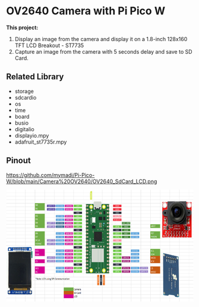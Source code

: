 # OV2640 Camera with Pi Pico W

**This project:**
1) Display an image from the camera and display it on a 1.8-inch 128x160 TFT LCD Breakout - ST7735
2) Capture an image from the camera with 5 seconds delay and save to SD Card.

## Related Library
- storage
- sdcardio
- os
- time
- board
- busio
- digitalio
- displayio.mpy
- adafruit_st7735r.mpy

## Pinout
https://github.com/mymadi/Pi-Pico-W/blob/main/Camera%20OV2640/OV2640_SdCard_LCD.png

<img src="https://github.com/mymadi/Pi-Pico-W/blob/main/Camera%20OV2640/OV2640_SdCard_LCD.png" width="600" height="300" alt="Pinout">

